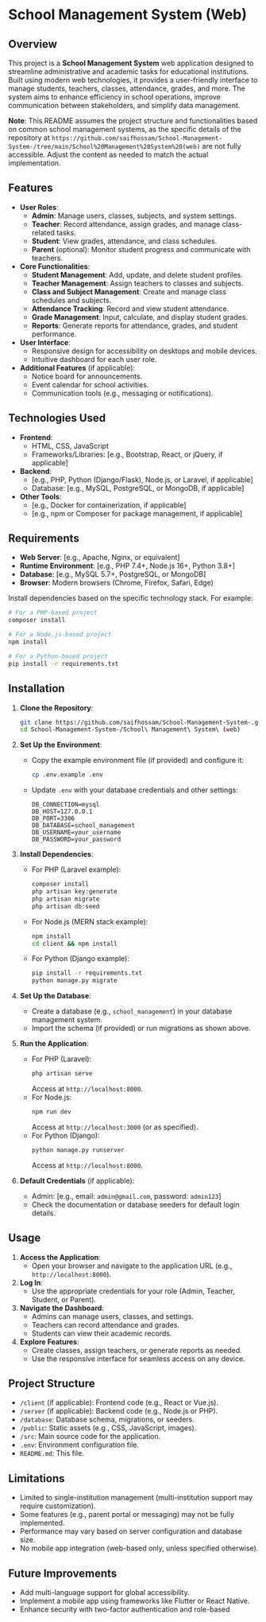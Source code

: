 # School Management System (Web)

## Overview

This project is a **School Management System** web application designed to streamline administrative and academic tasks for educational institutions. Built using modern web technologies, it provides a user-friendly interface to manage students, teachers, classes, attendance, grades, and more. The system aims to enhance efficiency in school operations, improve communication between stakeholders, and simplify data management.

**Note**: This README assumes the project structure and functionalities based on common school management systems, as the specific details of the repository at `https://github.com/saifhossam/School-Management-System-/tree/main/School%20Management%20System%20(web)` are not fully accessible. Adjust the content as needed to match the actual implementation.

## Features

- **User Roles**:
  - **Admin**: Manage users, classes, subjects, and system settings.
  - **Teacher**: Record attendance, assign grades, and manage class-related tasks.
  - **Student**: View grades, attendance, and class schedules.
  - **Parent** (optional): Monitor student progress and communicate with teachers.
- **Core Functionalities**:
  - **Student Management**: Add, update, and delete student profiles.
  - **Teacher Management**: Assign teachers to classes and subjects.
  - **Class and Subject Management**: Create and manage class schedules and subjects.
  - **Attendance Tracking**: Record and view student attendance.
  - **Grade Management**: Input, calculate, and display student grades.
  - **Reports**: Generate reports for attendance, grades, and student performance.
- **User Interface**:
  - Responsive design for accessibility on desktops and mobile devices.
  - Intuitive dashboard for each user role.
- **Additional Features** (if applicable):
  - Notice board for announcements.
  - Event calendar for school activities.
  - Communication tools (e.g., messaging or notifications).

## Technologies Used

- **Frontend**:
  - HTML, CSS, JavaScript
  - Frameworks/Libraries: [e.g., Bootstrap, React, or jQuery, if applicable]
- **Backend**:
  - [e.g., PHP, Python (Django/Flask), Node.js, or Laravel, if applicable]
  - Database: [e.g., MySQL, PostgreSQL, or MongoDB, if applicable]
- **Other Tools**:
  - [e.g., Docker for containerization, if applicable]
  - [e.g., npm or Composer for package management, if applicable]

## Requirements

- **Web Server**: [e.g., Apache, Nginx, or equivalent]
- **Runtime Environment**: [e.g., PHP 7.4+, Node.js 16+, Python 3.8+]
- **Database**: [e.g., MySQL 5.7+, PostgreSQL, or MongoDB]
- **Browser**: Modern browsers (Chrome, Firefox, Safari, Edge)

Install dependencies based on the specific technology stack. For example:

```bash
# For a PHP-based project
composer install

# For a Node.js-based project
npm install

# For a Python-based project
pip install -r requirements.txt
```

## Installation

1. **Clone the Repository**:

   ```bash
   git clone https://github.com/saifhossam/School-Management-System-.git
   cd School-Management-System-/School\ Management\ System\ (web)
   ```

2. **Set Up the Environment**:

   - Copy the example environment file (if provided) and configure it:
     ```bash
     cp .env.example .env
     ```
   - Update `.env` with your database credentials and other settings:
     ```plaintext
     DB_CONNECTION=mysql
     DB_HOST=127.0.0.1
     DB_PORT=3306
     DB_DATABASE=school_management
     DB_USERNAME=your_username
     DB_PASSWORD=your_password
     ```

3. **Install Dependencies**:

   - For PHP (Laravel example):
     ```bash
     composer install
     php artisan key:generate
     php artisan migrate
     php artisan db:seed
     ```
   - For Node.js (MERN stack example):
     ```bash
     npm install
     cd client && npm install
     ```
   - For Python (Django example):
     ```bash
     pip install -r requirements.txt
     python manage.py migrate
     ```

4. **Set Up the Database**:

   - Create a database (e.g., `school_management`) in your database management system.
   - Import the schema (if provided) or run migrations as shown above.

5. **Run the Application**:

   - For PHP (Laravel):
     ```bash
     php artisan serve
     ```
     Access at `http://localhost:8000`.
   - For Node.js:
     ```bash
     npm run dev
     ```
     Access at `http://localhost:3000` (or as specified).
   - For Python (Django):
     ```bash
     python manage.py runserver
     ```
     Access at `http://localhost:8000`.

6. **Default Credentials** (if applicable):
   - Admin: [e.g., email: `admin@gmail.com`, password: `admin123`]
   - Check the documentation or database seeders for default login details.

## Usage

1. **Access the Application**:
   - Open your browser and navigate to the application URL (e.g., `http://localhost:8000`).
2. **Log In**:
   - Use the appropriate credentials for your role (Admin, Teacher, Student, or Parent).
3. **Navigate the Dashboard**:
   - Admins can manage users, classes, and settings.
   - Teachers can record attendance and grades.
   - Students can view their academic records.
4. **Explore Features**:
   - Create classes, assign teachers, or generate reports as needed.
   - Use the responsive interface for seamless access on any device.

## Project Structure

- `/client` (if applicable): Frontend code (e.g., React or Vue.js).
- `/server` (if applicable): Backend code (e.g., Node.js or PHP).
- `/database`: Database schema, migrations, or seeders.
- `/public`: Static assets (e.g., CSS, JavaScript, images).
- `/src`: Main source code for the application.
- `.env`: Environment configuration file.
- `README.md`: This file.

## Limitations

- Limited to single-institution management (multi-institution support may require customization).
- Some features (e.g., parent portal or messaging) may not be fully implemented.
- Performance may vary based on server configuration and database size.
- No mobile app integration (web-based only, unless specified otherwise).

## Future Improvements

- Add multi-language support for global accessibility.
- Implement a mobile app using frameworks like Flutter or React Native.
- Enhance security with two-factor authentication and role-based